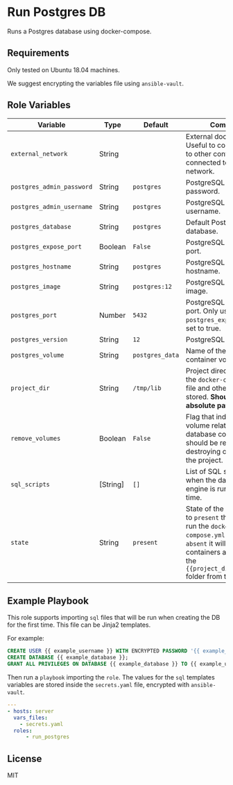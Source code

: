 Run Postgres DB
=========

Runs a Postgres database using docker-compose.

Requirements
------------

Only tested on Ubuntu 18.04 machines.

We suggest encrypting the variables file using `ansible-vault`.

Role Variables
--------------

| Variable | Type | Default | Comments | 
| -------- | ---- | ------- | -------- |
| `external_network` | String | | External docker network. Useful to connect the DB to other containers connected to that docker network. |
| `postgres_admin_password` | String | `postgres` | PostgreSQL admin password. |
| `postgres_admin_username` | String | `postgres` | PostgreSQL admin username. |
| `postgres_database` | String | `postgres` | Default PostgreSQL database. |
| `postgres_expose_port` | Boolean | `False` | PostgreSQL exposed port. |
| `postgres_hostname` | String | `postgres` | PostgreSQL container hostname. |
| `postgres_image` | String | `postgres:12` | PostgreSQL docker image. |
| `postgres_port` | Number | `5432` | PostgreSQL exposed port. Only used when `postgres_expose_port` is set to true. |
| `postgres_version` | String | `12` | PostgreSQL version. |
| `postgres_volume` | String | `postgres_data` | Name of the postgres container volume. |
| `project_dir` | String | `/tmp/lib` | Project directory where the `docker-compose.yml` file and other files will be stored. **Should be an absolute path**. |
| `remove_volumes` | Boolean | `False` | Flag that indicates if the volume related to the database container should be removed after destroying or updating the project. |
| `sql_scripts` | [String] | `[]` | List of SQL scripts to run when the database engine is run for the first time. |
| `state` | String | `present` | State of the project. If set to `present` the project will run the `docker-compose.yml` file. If set to `absent` it will stop all the containers and remove the `{{project_dir}}/postgres` folder from the server. |


Example Playbook
----------------

This role supports importing `sql` files that will be run when creating the DB for the first time. This file can be Jinja2 templates.

For example:

```sql
CREATE USER {{ example_username }} WITH ENCRYPTED PASSWORD '{{ example_password }}';
CREATE DATABASE {{ example_database }};
GRANT ALL PRIVILEGES ON DATABASE {{ example_database }} TO {{ example_username }};
```

Then run a `playbook` importing the `role`. The values for the `sql` templates variables are stored inside the `secrets.yaml` file, encrypted with `ansible-vault`.

```yaml
---
- hosts: server
  vars_files:
    - secrets.yaml
  roles:
      - run_postgres
```

License
-------

MIT
